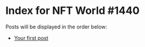 # Index for NFT World #1440
Posts will be displayed in the order below:

- [Your first post](./001-first.md)

